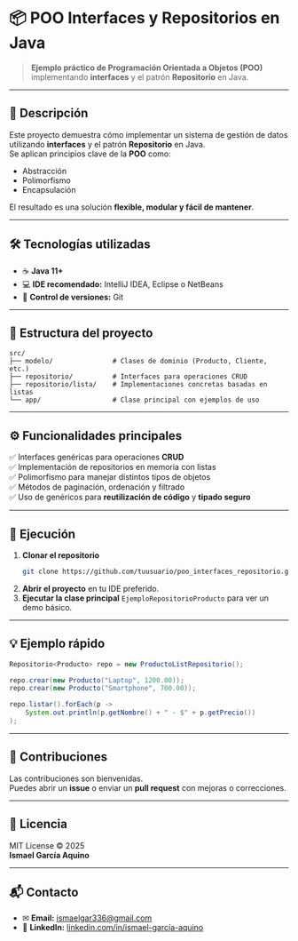 # 📦 POO Interfaces y Repositorios en Java

> **Ejemplo práctico de Programación Orientada a Objetos (POO)** implementando **interfaces** y el patrón **Repositorio** en Java.

---

## 🚀 Descripción

Este proyecto demuestra cómo implementar un sistema de gestión de datos utilizando **interfaces** y el patrón **Repositorio** en Java.  
Se aplican principios clave de la **POO** como:

- Abstracción
- Polimorfismo
- Encapsulación

El resultado es una solución **flexible, modular y fácil de mantener**.

---

## 🛠 Tecnologías utilizadas

- ☕ **Java 11+**
- 💻 **IDE recomendado:** IntelliJ IDEA, Eclipse o NetBeans
- 🌱 **Control de versiones:** Git

---

## 📂 Estructura del proyecto

```
src/
├── modelo/               # Clases de dominio (Producto, Cliente, etc.)
├── repositorio/          # Interfaces para operaciones CRUD
├── repositorio/lista/    # Implementaciones concretas basadas en listas
└── app/                  # Clase principal con ejemplos de uso
```

---

## ⚙️ Funcionalidades principales

✅ Interfaces genéricas para operaciones **CRUD**  
✅ Implementación de repositorios en memoria con listas  
✅ Polimorfismo para manejar distintos tipos de objetos  
✅ Métodos de paginación, ordenación y filtrado  
✅ Uso de genéricos para **reutilización de código** y **tipado seguro**

---

## 🏃 Ejecución

1. **Clonar el repositorio**
   ```bash
   git clone https://github.com/tuusuario/poo_interfaces_repositorio.git
   ```
2. **Abrir el proyecto** en tu IDE preferido.
3. **Ejecutar la clase principal** `EjemploRepositorioProducto` para ver un demo básico.

---

## 💡 Ejemplo rápido

```java
Repositorio<Producto> repo = new ProductoListRepositorio();

repo.crear(new Producto("Laptop", 1200.00));
repo.crear(new Producto("Smartphone", 700.00));

repo.listar().forEach(p ->
    System.out.println(p.getNombre() + " - $" + p.getPrecio())
);
```

---

## 🤝 Contribuciones

Las contribuciones son bienvenidas.  
Puedes abrir un **issue** o enviar un **pull request** con mejoras o correcciones.

---

## 📄 Licencia

MIT License © 2025  
**Ismael García Aquino**

---

## 📬 Contacto

- ✉ **Email:** [ismaelgar336@gmail.com](mailto:ismaelgar336@gmail.com)  
- 🔗 **LinkedIn:** [linkedin.com/in/ismael-garcía-aquino](https://linkedin.com/in/ismael-garcía-aquino)
